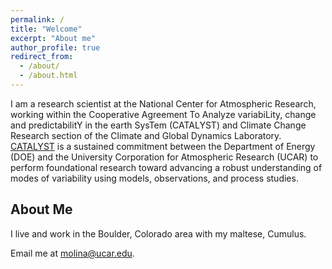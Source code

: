 ```yaml
---
permalink: /
title: "Welcome"
excerpt: "About me"
author_profile: true
redirect_from: 
  - /about/
  - /about.html
---
```


I am a research scientist at the National Center for Atmospheric Research, working within the Cooperative Agreement To Analyze variabiLity, change and predictabilitY in the earth SysTem (CATALYST) and Climate Change Research section of the Climate and Global Dynamics Laboratory. [CATALYST](https://www.cgd.ucar.edu/projects/catalyst/) is a sustained commitment between the Department of Energy (DOE) and the University Corporation for Atmospheric Research (UCAR) to perform foundational research toward advancing a robust understanding of modes of variability using models, observations, and process studies.

[//]: # (Earth system models, statistics, and machine learning for climate science)
[//]: # (======)
[//]: # (dsasd)

[//]: # (What are Earth system models?)
[//]: # (------)
[//]: # (fewfw)

[//]: # (**How to learn more**)
[//]: # (foieiwn)

[//]: # (What is machine learning?)
[//]: # (------)
[//]: # (feewfe)

[//]: # (**How to learn more**)
[//]: # (sfdsf)

About Me
------
I live and work in the Boulder, Colorado area with my maltese, Cumulus. 

Email me at molina@ucar.edu.
